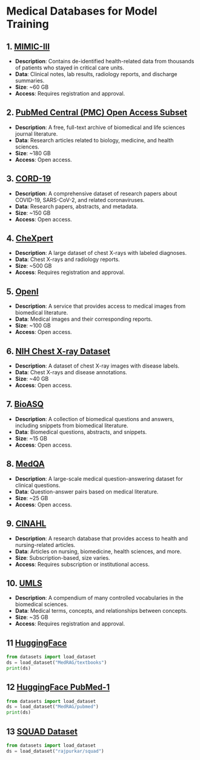 # Medical Databases for Model Training

## 1. [MIMIC-III](https://physionet.org/content/mimiciii/1.4/)
- **Description**: Contains de-identified health-related data from thousands of patients who stayed in critical care units.
- **Data**: Clinical notes, lab results, radiology reports, and discharge summaries.
- **Size**: ~60 GB
- **Access**: Requires registration and approval.

## 2. [PubMed Central (PMC) Open Access Subset](https://www.ncbi.nlm.nih.gov/pmc/tools/openftlist/)
- **Description**: A free, full-text archive of biomedical and life sciences journal literature.
- **Data**: Research articles related to biology, medicine, and health sciences.
- **Size**: ~180 GB
- **Access**: Open access.

## 3. [CORD-19](https://www.semanticscholar.org/cord19)
- **Description**: A comprehensive dataset of research papers about COVID-19, SARS-CoV-2, and related coronaviruses.
- **Data**: Research papers, abstracts, and metadata.
- **Size**: ~150 GB
- **Access**: Open access.

## 4. [CheXpert](https://stanfordmlgroup.github.io/competitions/chexpert/)
- **Description**: A large dataset of chest X-rays with labeled diagnoses.
- **Data**: Chest X-rays and radiology reports.
- **Size**: ~500 GB
- **Access**: Requires registration and approval.

## 5. [OpenI](https://openi.nlm.nih.gov/)
- **Description**: A service that provides access to medical images from biomedical literature.
- **Data**: Medical images and their corresponding reports.
- **Size**: ~100 GB
- **Access**: Open access.

## 6. [NIH Chest X-ray Dataset](https://nihcc.app.box.com/v/ChestXray-NIHCC)
- **Description**: A dataset of chest X-ray images with disease labels.
- **Data**: Chest X-rays and disease annotations.
- **Size**: ~40 GB
- **Access**: Open access.

## 7. [BioASQ](http://bioasq.org/)
- **Description**: A collection of biomedical questions and answers, including snippets from biomedical literature.
- **Data**: Biomedical questions, abstracts, and snippets.
- **Size**: ~15 GB
- **Access**: Open access.

## 8. [MedQA](https://github.com/jind11/MedQA)
- **Description**: A large-scale medical question-answering dataset for clinical questions.
- **Data**: Question-answer pairs based on medical literature.
- **Size**: ~25 GB
- **Access**: Open access.

## 9. [CINAHL](https://www.ebsco.com/products/research-databases/cinahl-complete)
- **Description**: A research database that provides access to health and nursing-related articles.
- **Data**: Articles on nursing, biomedicine, health sciences, and more.
- **Size**: Subscription-based, size varies.
- **Access**: Requires subscription or institutional access.

## 10. [UMLS](https://www.nlm.nih.gov/research/umls/)
- **Description**: A compendium of many controlled vocabularies in the biomedical sciences.
- **Data**: Medical terms, concepts, and relationships between concepts.
- **Size**: ~35 GB
- **Access**: Requires registration and approval.

## 11 [HuggingFace](https://huggingface.co/datasets/MedRAG/textbooks)
```python
from datasets import load_dataset
ds = load_dataset("MedRAG/textbooks")
print(ds)
```
## 12 [HuggingFace PubMed-1](https://huggingface.co/datasets/MedRAG/pubmed)
```python
from datasets import load_dataset
ds = load_dataset("MedRAG/pubmed")
print(ds)
```

## 13 [SQUAD Dataset](https://huggingface.co/datasets/rajpurkar/squad?sql=--+The+SQL+console+is+powered+by+DuckDB+WASM+and+runs+entirely+in+the+browser.%0A--+Get+started+by+typing+a+query+or+selecting+a+view+from+the+options+below.%0ASELECT+*+FROM+train+LIMIT+10%3B)
```python 
from datasets import load_dataset
ds = load_dataset("rajpurkar/squad")
```